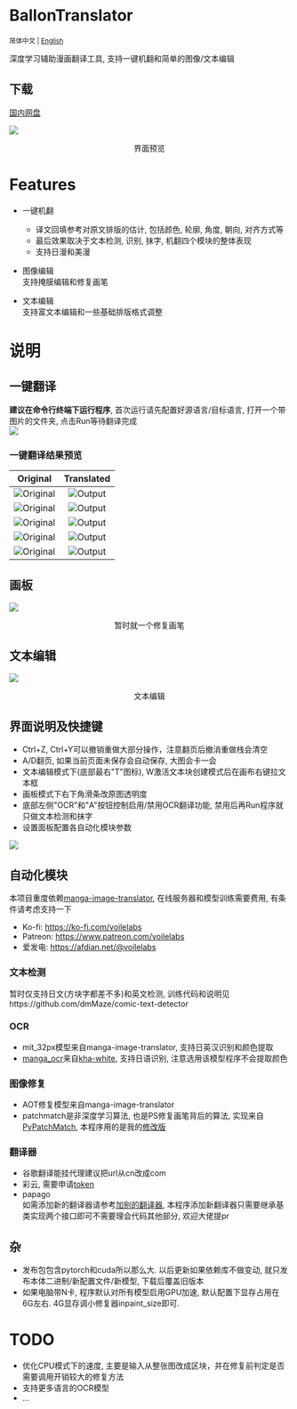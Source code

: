 # BallonTranslator
<sup> 简体中文 | [English](doc/README_EN.md)</sup>  

深度学习辅助漫画翻译工具, 支持一键机翻和简单的图像/文本编辑  
## 下载
[国内网盘](https://cowtransfer.com/s/b336741eec834b)  

<img src="doc/src/ui0.jpg" div align=center>

<p align=center>
界面预览
</p>

# Features
* 一键机翻  
  - 译文回填参考对原文排版的估计, 包括颜色, 轮廓, 角度, 朝向, 对齐方式等
  - 最后效果取决于文本检测, 识别, 抹字, 机翻四个模块的整体表现  
  - 支持日漫和美漫
* 图像编辑  
  支持掩膜编辑和修复画笔
  
* 文本编辑  
  支持富文本编辑和一些基础排版格式调整


# 说明

## 一键翻译
**建议在命令行终端下运行程序**, 首次运行请先配置好源语言/目标语言, 打开一个带图片的文件夹, 点击Run等待翻译完成  
<img src="doc/src/run.gif">  


### 一键翻译结果预览
|                                          Original                                           |         Translated          |
| :-----------------------------------------------------------------------------------------: | :-------------------------: |
|        ![Original](data/testpacks/manga/original2.jpg 'https://twitter.com/mmd_96yuki/status/1320122899005460481')         | ![Output](doc/src/result2.png) |
| ![Original](data/testpacks/manga/original4.jpg 'https://amagi.fanbox.cc/posts/1904941') | ![Output](doc/src/result4.png) |
| ![Original](data/testpacks/manga/AisazuNihaIrarenai-003.jpg) | ![Output](doc/src/AisazuNihaIrarenai-003.png) |
|           ![Original](data/testpacks/comics/006049.jpg)           | ![Output](doc/src/006049.png) | 
|           ![Original](data/testpacks/comics/006058.jpg)           | ![Output](doc/src/006058.png) | 



## 画板
<img src="doc/src/imgedit_inpaint.gif">
<p align = "center">
暂时就一个修复画笔
</p>

## 文本编辑
<img src="doc/src/textedit.gif">


<p align = "center">
文本编辑
</p>

## 界面说明及快捷键
* Ctrl+Z, Ctrl+Y可以撤销重做大部分操作，注意翻页后撤消重做栈会清空
* A/D翻页, 如果当前页面未保存会自动保存, 大图会卡一会
* 文本编辑模式下(底部最右"T"图标), W激活文本块创建模式后在画布右键拉文本框
* 画板模式下右下角滑条改原图透明度
* 底部左侧"OCR"和"A"按钮控制启用/禁用OCR翻译功能, 禁用后再Run程序就只做文本检测和抹字  
* 设置面板配置各自动化模块参数
<img src="doc/src/configpanel.png">  

## 自动化模块
本项目重度依赖[manga-image-translator](https://github.com/zyddnys/manga-image-translator), 在线服务器和模型训练需要费用, 有条件请考虑支持一下
- Ko-fi: <https://ko-fi.com/voilelabs>
- Patreon: <https://www.patreon.com/voilelabs>
- 爱发电: <https://afdian.net/@voilelabs>
  
### 文本检测
暂时仅支持日文(方块字都差不多)和英文检测, 训练代码和说明见https://github.com/dmMaze/comic-text-detector

### OCR
 * mit_32px模型来自manga-image-translator, 支持日英汉识别和颜色提取
 * [manga_ocr](https://github.com/kha-white/manga-ocr)来自[kha-white](https://github.com/kha-white), 支持日语识别, 注意选用该模型程序不会提取颜色

### 图像修复
  * AOT修复模型来自manga-image-translator
  * patchmatch是非深度学习算法, 也是PS修复画笔背后的算法, 实现来自[PyPatchMatch](https://github.com/vacancy/PyPatchMatch), 本程序用的是我的[修改版](https://github.com/dmMaze/PyPatchMatchInpaint)
  

### 翻译器

 * 谷歌翻译能挂代理建议把url从cn改成com
 * 彩云, 需要申请[token](https://dashboard.caiyunapp.com/)
 * papago  
 如需添加新的翻译器请参考[加别的翻译器](doc/加别的翻译器.md), 本程序添加新翻译器只需要继承基类实现两个接口即可不需要理会代码其他部分, 欢迎大佬提pr

## 杂
* 发布包包含pytorch和cuda所以那么大. 以后更新如果依赖库不做变动, 就只发布本体二进制/新配置文件/新模型, 下载后覆盖旧版本
* 如果电脑带N卡, 程序默认对所有模型启用GPU加速, 默认配置下显存占用在6G左右. 4G显存调小修复器inpaint_size即可. 

# TODO
- 优化CPU模式下的速度, 主要是输入从整张图改成区块，并在修复前判定是否需要调用开销较大的修复方法
- 支持更多语言的OCR模型
- ...
